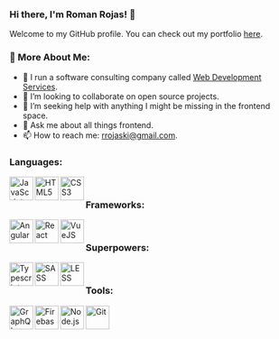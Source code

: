 ### Hi there, I'm Roman Rojas! 👋

Welcome to my GitHub profile. You can check out my portfolio [here](https://www.romanrojas.me/).

### 🧐 More About Me:

- 🔭 I run a software consulting company called [Web Development Services](https://wdvservices.com/).
- 👯 I’m looking to collaborate on open source projects.
- 🤔 I’m seeking help with anything I might be missing in the frontend space.
- 💬 Ask me about all things frontend.
- 📫 How to reach me: rrojaski@gmail.com.

### Languages:
<img align="left" alt="JavaScript" height="42px"  src="https://raw.githubusercontent.com/rahul-jha98/github_readme_icons/main/language_and_tools/square/javascript/javascript.svg">
<img align="left" alt="HTML5" height="42px"  src="https://www.w3.org/html/logo/downloads/HTML5_Logo_512.png">
<img align="left" alt="CSS3" height="42px"  src="https://upload.wikimedia.org/wikipedia/commons/d/d5/CSS3_logo_and_wordmark.svg">
<br>

### Frameworks:
<img align="left" src="https://angular.io/assets/images/logos/angular/angular.svg" alt="Angular" height="42px"/>
<img align="left" alt="React" height="42px" src="https://raw.githubusercontent.com/rahul-jha98/github_readme_icons/main/language_and_tools/square/react/react.svg">
<img align="left" alt="VueJS" height="42px" src="https://vuejs.org/images/logo.png">
<br>

### Superpowers:
<img align="left" alt="Typescript" height="42px" src="https://raw.githubusercontent.com/rahul-jha98/github_readme_icons/main/language_and_tools/square/typescript/typescript.svg">
<img align="left" alt="SASS" height="42px" src="https://sass-lang.com/assets/img/styleguide/seal-color-aef0354c.png">
<img align="left" alt="LESS" height="42px" src="https://lesscss.org/public/img/less_logo.png">
<br>

### Tools:
<img align="left" alt="GraphQL" height="42px" src="https://graphql.org/img/logo.svg">
<img align="left" src="https://raw.githubusercontent.com/rahul-jha98/github_readme_icons/main/language_and_tools/square/firebase/firebase.svg" alt="Firebase" height="42px"/>
<img align="left" alt="Node.js" height="42px" src="https://raw.githubusercontent.com/rahul-jha98/github_readme_icons/main/language_and_tools/square/node/node.svg">
<img align="left" src="https://raw.githubusercontent.com/rahul-jha98/github_readme_icons/main/language_and_tools/square/git-scm/git-scm.svg" alt="Git" height="42px"/>
<br>
